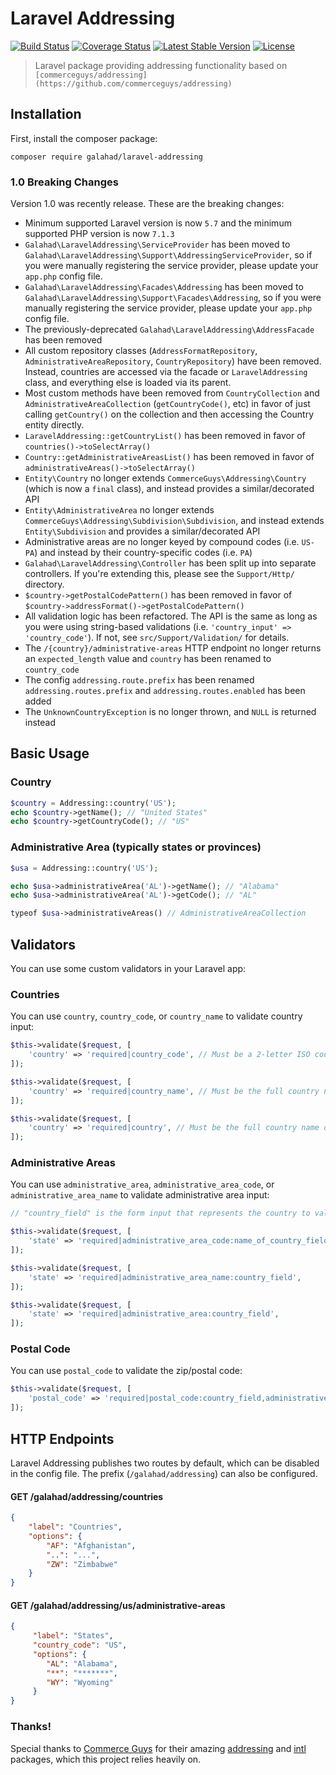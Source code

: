 # Laravel Addressing

[![Build Status](https://travis-ci.org/glhd/laravel-addressing.svg)](https://travis-ci.org/glhd/laravel-addressing) [![Coverage Status](https://coveralls.io/repos/github/glhd/laravel-addressing/badge.svg?branch=master)](https://coveralls.io/github/glhd/laravel-addressing?branch=master) [![Latest Stable Version](https://poser.pugx.org/galahad/laravel-addressing/v/stable)](https://packagist.org/packages/galahad/laravel-addressing) [![License](https://poser.pugx.org/galahad/laravel-addressing/license)](https://packagist.org/packages/galahad/laravel-addressing)

> Laravel package providing addressing functionality based on `[commerceguys/addressing](https://github.com/commerceguys/addressing)`

## Installation

First, install the composer package:

```
composer require galahad/laravel-addressing
```

### 1.0 Breaking Changes

Version 1.0 was recently release. These are the breaking changes:

 - Minimum supported Laravel version is now `5.7` and the minimum supported PHP version is now `7.1.3`
 - `Galahad\LaravelAddressing\ServiceProvider` has been moved to `Galahad\LaravelAddressing\Support\AddressingServiceProvider`, so if you were manually registering the service provider, please update your `app.php` config file. 
 - `Galahad\LaravelAddressing\Facades\Addressing` has been moved to `Galahad\LaravelAddressing\Support\Facades\Addressing`, so if you were manually registering the service provider, please update your `app.php` config file.
 - The previously-deprecated `Galahad\LaravelAddressing\AddressFacade` has been removed 
 - All custom repository classes (`AddressFormatRepository`, `AdministrativeAreaRepository`, `CountryRepository`) have been removed. Instead, countries are accessed via the facade or `LaravelAddressing` class, and everything else is loaded via its parent.
 - Most custom methods have been removed from `CountryCollection` and `AdministrativeAreaCollection` (`getCountryCode()`, etc) in favor of just calling `getCountry()` on the collection and then accessing the Country entity directly.
 - `LaravelAddressing::getCountryList()` has been removed in favor of `countries()->toSelectArray()`
 - `Country::getAdministrativeAreasList()` has been removed in favor of `administrativeAreas()->toSelectArray()`
 - `Entity\Country` no longer extends `CommerceGuys\Addressing\Country` (which is now a `final` class), and instead provides a similar/decorated API
 - `Entity\AdministrativeArea` no longer extends `CommerceGuys\Addressing\Subdivision\Subdivision`, and instead extends `Entity\Subdivision` and provides a similar/decorated API
 - Administrative areas are no longer keyed by compound codes (i.e. `US-PA`) and instead by their country-specific codes (i.e. `PA`)
 - `Galahad\LaravelAddressing\Controller` has been split up into separate controllers. If you're extending this, please see the `Support/Http/` directory.
 - `$country->getPostalCodePattern()` has been removed in favor of `$country->addressFormat()->getPostalCodePattern()`
 - All validation logic has been refactored. The API is the same as long as you were using string-based validations (i.e. `'country_input' => 'country_code'`). If not, see `src/Support/Validation/` for details.
 - The `/{country}/administrative-areas` HTTP endpoint no longer returns an `expected_length` value and `country` has been renamed to `country_code`
 - The config `addressing.route.prefix` has been renamed `addressing.routes.prefix` and `addressing.routes.enabled` has been added
 - The `UnknownCountryException` is no longer thrown, and `NULL` is returned instead  

## Basic Usage

### Country

```php
$country = Addressing::country('US');
echo $country->getName(); // "United States"
echo $country->getCountryCode(); // "US"
```

### Administrative Area (typically states or provinces)

```php
$usa = Addressing::country('US');

echo $usa->administrativeArea('AL')->getName(); // "Alabama"
echo $usa->administrativeArea('AL')->getCode(); // "AL"

typeof $usa->administrativeAreas() // AdministrativeAreaCollection
```

## Validators

You can use some custom validators in your Laravel app:

### Countries

You can use `country`, `country_code`, or `country_name` to validate country input:

```php
$this->validate($request, [
    'country' => 'required|country_code', // Must be a 2-letter ISO code, such as "US"
]);

$this->validate($request, [
    'country' => 'required|country_name', // Must be the full country name, such as "United States"
]);

$this->validate($request, [
    'country' => 'required|country', // Must be the full country name or 2-letter ISO code
]);
```

### Administrative Areas

You can use `administrative_area`, `administrative_area_code`, or `administrative_area_name` to validate administrative area input:

```php
// "country_field" is the form input that represents the country to validate against

$this->validate($request, [
    'state' => 'required|administrative_area_code:name_of_country_field',
]);

$this->validate($request, [
    'state' => 'required|administrative_area_name:country_field',
]);

$this->validate($request, [
    'state' => 'required|administrative_area:country_field',
]);
```

### Postal Code

You can use `postal_code` to validate the zip/postal code:

```php
$this->validate($request, [
    'postal_code' => 'required|postal_code:country_field,administrative_area_field',
]);
```

## HTTP Endpoints

Laravel Addressing publishes two routes by default, which can be disabled in the config file.
The prefix (`/galahad/addressing`) can also be configured.

#### GET /galahad/addressing/countries
```json
{
    "label": "Countries",
    "options": {
        "AF": "Afghanistan",
        "..": "...",
        "ZW": "Zimbabwe"
    }
}
```

#### GET /galahad/addressing/us/administrative-areas
```json
{
     "label": "States",
     "country_code": "US",
     "options": {
        "AL": "Alabama",
        "**": "*******",
        "WY": "Wyoming"
     }
}
```

### Thanks!

Special thanks to [Commerce Guys](https://github.com/commerceguys) for their amazing 
[addressing](https://github.com/commerceguys/addressing) and [intl](https://github.com/commerceguys/intl) packages, 
which this project relies heavily on.
